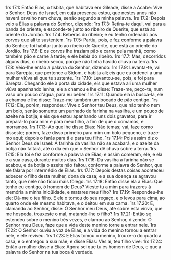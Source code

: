 1rs 17.1: Então Elias, o tisbita, que habitava em Gileade, disse a Acabe: Vive o Senhor, Deus de Israel, em cuja presença estou, que nestes anos não haverá orvalho nem chuva, senão segundo a minha palavra.
1rs 17.2: Depois veio a Elias a palavra do Senhor, dizendo:
1rs 17.3: Retira-te daqui, vai para a banda de oriente, e esconde-te junto ao ribeiro de Querite, que está ao oriente do Jordão.
1rs 17.4: Beberás do ribeiro; e eu tenho ordenado aos corvos que ali te sustentem.
1rs 17.5: Partiu, pois, e fez conforme a palavra do Senhor; foi habitar junto ao ribeiro de Querite, que está ao oriente do Jordão.
1rs 17.6: E os corvos lhe traziam pão e carne pela manhã, como também pão e carne à tarde; e ele bebia do ribeiro.
1rs 17.7: Mas, decorridos alguns dias, o ribeiro secou, porque não tinha havido chuva na terra.
1rs 17.8: Veio-lhe então a palavra do Senhor, dizendo:
1rs 17.9: Levanta-te, vai para Sarepta, que pertence a Sidom, e habita ali; eis que eu ordenei a uma mulher viúva ali que te sustente.
1rs 17.10: Levantou-se, pois, e foi para Sarepta. Chegando ele à porta da cidade, eis que estava ali uma mulher viúva apanhando lenha; ele a chamou e lhe disse: Traze-me, peço-te, num vaso um pouco d&#x27;água, para eu beber.
1rs 17.11: Quando ela ia buscá-la, ele a chamou e lhe disse: Traze-me também um bocado de pão contigo.
1rs 17.12: Ela, porém, respondeu: Vive o Senhor teu Deus, que não tenho nem um bolo, senão somente um punhado de farinha na vasilha, e um pouco de azeite na botija; e eis que estou apanhando uns dois gravetos, para ir prepará-lo para mim e para meu filho, a fim de que o comamos, e morramos.
1rs 17.13: Ao que lhe disse Elias: Não temas; vai, faze como disseste; porém, faze disso primeiro para mim um bolo pequeno, e traze-mo aqui; depois o farás para ti e para teu filho.
1rs 17.14: Pois assim diz o Senhor Deus de Israel: A farinha da vasilha não se acabará, e o azeite da botija não faltará, até o dia em que o Senhor dê chuva sobre a terra.
1rs 17.15: Ela foi e fez conforme a palavra de Elias; e assim comeram, ele, e ela e a sua casa, durante muitos dias.
1rs 17.16: Da vasilha a farinha não se acabou, e da botija o azeite não faltou, conforme a palavra do Senhor, que ele falara por intermédio de Elias.
1rs 17.17: Depois destas coisas aconteceu adoecer o filho desta mulher, dona da casa; e a sua doença se agravou tanto, que nele não ficou mais fôlego.
1rs 17.18: Então disse ela a Elias: Que tenho eu contigo, ó homem de Deus? Vieste tu a mim para trazeres à memória a minha iniqüidade, e matares meu filho?
1rs 17.19: Respondeu-lhe ele: Dá-me o teu filho. E ele o tomou do seu regaço, e o levou para cima, ao quarto onde ele mesmo habitava, e o deitou em sua cama.
1rs 17.20: E, clamando ao Senhor, disse: Ó Senhor meu Deus, até sobre esta viúva, que me hospeda, trouxeste o mal, matando-lhe o filho?
1rs 17.21: Então se estendeu sobre o menino três vezes, e clamou ao Senhor, dizendo: Ó Senhor meu Deus, faze que a vida deste menino torne a entrar nele.
1rs 17.22: O Senhor ouviu a voz de Elias, e a vida do menino tornou a entrar nele, e ele reviveu.
1rs 17.23: E Elias tomou o menino, trouxe-o do quarto à casa, e o entregou a sua mãe; e disse Elias: Vês aí, teu filho vive:
1rs 17.24: Então a mulher disse a Elias: Agora sei que tu és homem de Deus, e que a palavra do Senhor na tua boca é verdade.
